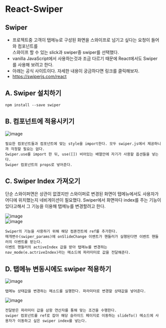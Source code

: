 # React-Swiper
  ## Swiper

  * 프로젝트중 고객이 탭메뉴로 구성된 화면을 스와이프로 넘기고 싶다는 요청이 들어와 컴포넌트를 <br /> 스와이프 할 수 있는 slick과 swiper중 swiper를 선택했다. 
  * vanilla JavaScript에서 사용하는것과 조금 다르기 때문에 React에서도 Swiper를 사용해 보려고 한다.
  * 아래는 공식 사이트이다. 자세한 내용이 궁금하다면 링크를 클릭해보자. 
  * <a href="https://swiperjs.com/react">https://swiperjs.com/react</a>

  ## A. Swiper 설치하기
    npm install --save swiper
    
  ## B. 컴포넌트에 적용시키기
  ![image](https://user-images.githubusercontent.com/94499416/162880423-147fdd01-1ad3-4fec-a464-be0b024f1f09.png)
  
    필요한 컴포넌트들과 컴포넌트에 맞는 style을 import한다. 모두 swiper.js에서 제공하니까 걱정할 필요는 없다.
    Swiper.use를 import 한 뒤, use([]) 비어있는 배열안에 자기가 사용할 옵션들을 넣는다.
    Swiper 컴포넌트의 props로 넣어준다.
    
  
  ## C. Swiper Index 가져오기
  
  단순 스와이퍼면은 상관이 없겠지만 스와이퍼로 변경된 화면이 탭메뉴에서도 사용자가 어디에 위치했는지 네비게이션이 필요했다.
  Swiper에서 화면마다 index를 주는 기능이 있다고해서 그 기능을 이용해 탭메뉴를 변경할려고 한다.
  
  ![image](https://user-images.githubusercontent.com/94499416/162880964-08637237-7057-47b2-8270-1ac9f627209f.png) <br />
  ![image](https://user-images.githubusercontent.com/94499416/162881174-741d9ba2-c693-47ff-af89-6a514d254946.png)
  
    Swiper의 기능을 사용하기 위해 해당 컴폰전트에 ref를 추가한다.
    매개변수(swiper_params)에 onSlideChange 이벤트가 핸들러가 실행된다면 이벤트 핸들러의 이벤트를 받는다.
    이벤트 핸들러의 activeIndex 값을 받아 탭메뉴를 변경하는 nav_mode(e.actriveIndex)라는 메소드에 파라미터로 값을 전달해준다. 
  
  ## D. 탭메뉴 변동시에도 swiper 적용하기
  
  ![image](https://user-images.githubusercontent.com/94499416/162882842-b83b2283-7f04-42de-a663-6a954a8173a2.png)
  
    탭메뉴 상태값을 변경하는 메소드를 실행한다. 파라미터로 변경할 상태값을 넣어준다.
  
  ![image](https://user-images.githubusercontent.com/94499416/162883016-f631ff4a-02ac-4eb6-84eb-56db76f25f93.png)
  
    전달받은 파라미터 값을 삼항 연산자를 통해 맞는 조건을 수행한다.
    swiper 컴포넌트를 ref로 잡아 해당 슬라이드 페이지로 이동하는 slideTo() 메소드에 사용자가 이동하고 싶은 swiper index를 넣는다.
